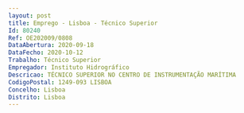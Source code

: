 ```yaml
--- 
layout: post
title: Emprego - Lisboa - Técnico Superior
Id: 80240
Ref: OE202009/0808
DataAbertura: 2020-09-18
DataFecho: 2020-10-12
Trabalho: Técnico Superior
Empregador: Instituto Hidrográfico
Descricao: TÉCNICO SUPERIOR NO CENTRO DE INSTRUMENTAÇÃO MARÍTIMA
CodigoPostal: 1249-093 LISBOA
Concelho: Lisboa
Distrito: Lisboa
--- 
```

